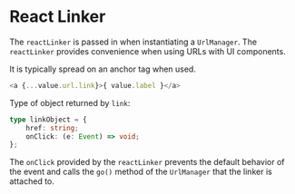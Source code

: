 # React Linker
The `reactLinker` is passed in when instantiating a `UrlManager`. The `reactLinker` provides convenience when using URLs with UI components.

It is typically spread on an anchor tag when used.
```js
<a {...value.url.link}>{ value.label }</a>
```

Type of object returned by `link`:
```typescript
type linkObject = {
	href: string;
	onClick: (e: Event) => void;
};
```

The `onClick` provided by the `reactLinker` prevents the default behavior of the event and calls the `go()` method of the `UrlManager` that the linker is attached to.